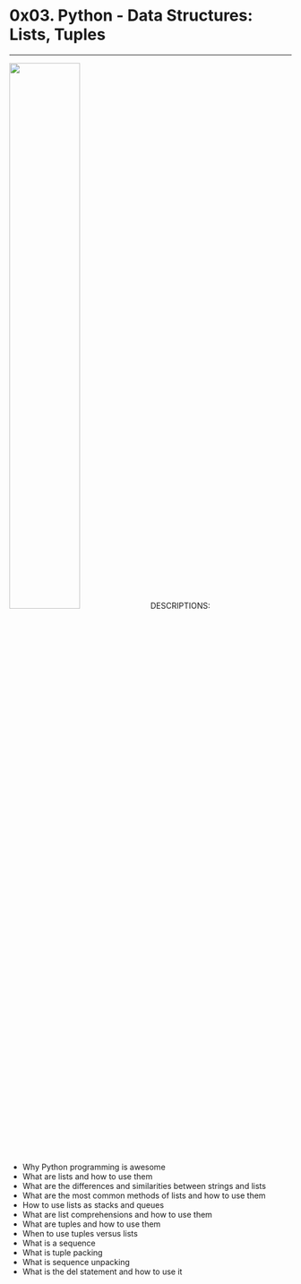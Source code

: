 <h1>0x03. Python - Data Structures: Lists, Tuples</h1>
<hr>
<img src= "https://encrypted-tbn0.gstatic.com/images?q=tbn:ANd9GcQWWdnQbwWfFIlCyrYDJRlE_5aal7S50dBdPNcSHYEv9zwZ59nAy3QaYioUyJlPqITz3uM&usqp=CAU" width="50%"
<h3 style="color:blue; text-decoration:underlined">DESCRIPTIONS: </h3>

* Why Python programming is awesome
* What are lists and how to use them
* What are the differences and similarities between strings and lists
* What are the most common methods of lists and how to use them
* How to use lists as stacks and queues
* What are list comprehensions and how to use them
* What are tuples and how to use them
* When to use tuples versus lists
* What is a sequence
* What is tuple packing
* What is sequence unpacking
* What is the del statement and how to use it

